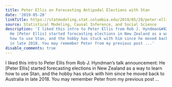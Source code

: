 ```yaml
---
title: Peter Ellis on Forecasting Antipodal Elections with Stan
date: '2019-05-28'
linkTitle: https://statmodeling.stat.columbia.edu/2019/05/28/peter-ellis-on-forecasting-antipodal-elections-with-stan/
source: Statistical Modeling, Causal Inference, and Social Science
description: 'I liked this intro to Peter Ellis from Rob J. Hyndman&#8217;s talk announcement:
  He [Peter Ellis] started forecasting elections in New Zealand as a way to learn
  how to use Stan, and the hobby has stuck with him since he moved back to Australia
  in late 2018. You may remember Peter from my previous post ...'
disable_comments: true
---
```

I liked this intro to Peter Ellis from Rob J. Hyndman&#8217;s talk announcement: He [Peter Ellis] started forecasting elections in New Zealand as a way to learn how to use Stan, and the hobby has stuck with him since he moved back to Australia in late 2018. You may remember Peter from my previous post ...